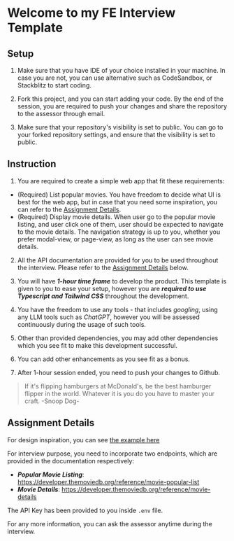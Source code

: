 # Welcome to my FE Interview Template

## Setup

1. Make sure that you have IDE of your choice installed in your machine. In case you are not, you can use alternative such as CodeSandbox, or Stackblitz to start coding.

2. Fork this project, and you can start adding your code. By the end of the session, you are required to push your changes and share the repository to the assessor through email.

3. Make sure that your repository's visibility is set to public. You can go to your forked repository settings, and ensure that the visibility is set to public.

## Instruction

1. You are required to create a simple web app that fit these requirements:

- (Required) List popular movies. You have freedom to decide what UI is best for the web app, but in case that you need some inspiration, you can refer to the [Assignment Details](#assignment-details).
- (Required) Display movie details. When user go to the popular movie listing, and user click one of them, user should be expected to navigate to the movie details. The navigation strategy is up to you, whether you prefer modal-view, or page-view, as long as the user can see movie details.

2. All the API documentation are provided for you to be used throughout the interview. Please refer to the [Assignment Details](#assignment-details) below.

2. You will have **_1-hour time frame_** to develop the product. This template is given to you to ease your setup, however you are **_required to use Typescript and Tailwind CSS_** throughout the development.

3. You have the freedom to use any tools - that includes _googling_, using any LLM tools such as _ChatGPT_, however you will be assessed continuously during the usage of such tools.

4. Other than provided dependencies, you may add other dependencies which you see fit to make this development successful.

5. You can add other enhancements as you see fit as a bonus.

6. After 1-hour session ended, you need to push your changes to Github.

> If it's flipping hamburgers at McDonald's, be the best hamburger flipper in the world. Whatever it is you do you have to master your craft. -Snoop Dog-

## Assignment Details

For design inspiration, you can see [the example here](<https://www.figma.com/file/Y8ohcJuzy1O0rNVRcGrim3/HTML-%26-CSS-Basics-(Community)?type=design&node-id=102-442&mode=design&t=lEAUHJUGaUvl0BnH-0>)

For interview purpose, you need to incorporate two endpoints, which are provided in the documentation respectively:

- **_Popular Movie Listing_**: https://developer.themoviedb.org/reference/movie-popular-list
- **_Movie Details_**: https://developer.themoviedb.org/reference/movie-details

The API Key has been provided to you inside `.env` file.

For any more information, you can ask the assessor anytime during the interview.
